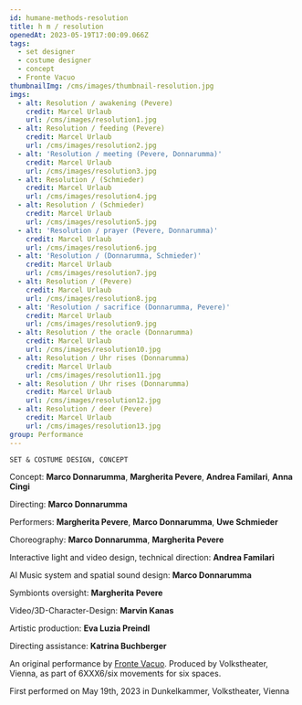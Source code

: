 ```yaml
---
id: humane-methods-resolution
title: h m / resolution
openedAt: 2023-05-19T17:00:09.066Z
tags:
  - set designer
  - costume designer
  - concept
  - Fronte Vacuo
thumbnailImg: /cms/images/thumbnail-resolution.jpg
imgs:
  - alt: Resolution / awakening (Pevere)
    credit: Marcel Urlaub
    url: /cms/images/resolution1.jpg
  - alt: Resolution / feeding (Pevere)
    credit: Marcel Urlaub
    url: /cms/images/resolution2.jpg
  - alt: 'Resolution / meeting (Pevere, Donnarumma)'
    credit: Marcel Urlaub
    url: /cms/images/resolution3.jpg
  - alt: Resolution / (Schmieder)
    credit: Marcel Urlaub
    url: /cms/images/resolution4.jpg
  - alt: Resolution / (Schmieder)
    credit: Marcel Urlaub
    url: /cms/images/resolution5.jpg
  - alt: 'Resolution / prayer (Pevere, Donnarumma)'
    credit: Marcel Urlaub
    url: /cms/images/resolution6.jpg
  - alt: 'Resolution / (Donnarumma, Schmieder)'
    credit: Marcel Urlaub
    url: /cms/images/resolution7.jpg
  - alt: Resolution / (Pevere)
    credit: Marcel Urlaub
    url: /cms/images/resolution8.jpg
  - alt: 'Resolution / sacrifice (Donnarumma, Pevere)'
    credit: Marcel Urlaub
    url: /cms/images/resolution9.jpg
  - alt: Resolution / the oracle (Donnarumma)
    credit: Marcel Urlaub
    url: /cms/images/resolution10.jpg
  - alt: Resolution / Uhr rises (Donnarumma)
    credit: Marcel Urlaub
    url: /cms/images/resolution11.jpg
  - alt: Resolution / Uhr rises (Donnarumma)
    credit: Marcel Urlaub
    url: /cms/images/resolution12.jpg
  - alt: Resolution / deer (Pevere)
    credit: Marcel Urlaub
    url: /cms/images/resolution13.jpg
group: Performance
---
```

`SET & COSTUME DESIGN, CONCEPT`

Concept: **Marco Donnarumma**, **Margherita Pevere**, **Andrea Familari**, **Anna Cingi**

Directing: **Marco Donnarumma**

Performers: **Margherita Pevere**, **Marco Donnarumma**, **Uwe Schmieder**

Choreography: **Marco Donnarumma**, **Margherita Pevere**

Interactive Iight and video design, technical direction: **Andrea Familari**

AI Music system and spatial sound design: **Marco Donnarumma**

Symbionts oversight: **Margherita Pevere**

Video/3D-Character-Design: **Marvin Kanas**

Artistic production: **Eva Luzia Preindl**

Directing assistance: **Katrina Buchberger**

An original performance by [Fronte Vacuo](https://frontevacuo.com/). Produced by Volkstheater, Vienna, as part of 6XXX6/six movements for six spaces.

First performed on May 19th, 2023 in Dunkelkammer, Volkstheater, Vienna
